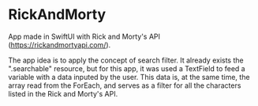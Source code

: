 # RickAndMorty
App made in SwiftUI with Rick and Morty's API (https://rickandmortyapi.com/).

The app idea is to apply the concept of search filter. It already exists the ".searchable" resource, but for this app, it was used a TextField to feed a variable with a data inputed by the user. This data is, at the same time, the array read from the ForEach, and serves as a filter for all the characters listed in the Rick and Morty's API.
